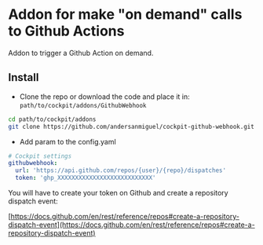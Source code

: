 # Addon for make "on demand" calls to Github Actions

Addon to trigger a Github Action on demand.

## Install

* Clone the repo or download the code and place it in: `path/to/cockpit/addons/GithubWebhook`

```bash
cd path/to/cockpit/addons
git clone https://github.com/andersanmiguel/cockpit-github-webhook.git GithubWebhook
```

* Add param to the config.yaml

```yaml
# Cockpit settings
githubwebhook:
  url: 'https://api.github.com/repos/{user}/{repo}/dispatches'
  token: 'ghp_XXXXXXXXXXXXXXXXXXXXXXXXXXX'
```

You will have to create your token on Github and create a repository dispatch event:

[https://docs.github.com/en/rest/reference/repos#create-a-repository-dispatch-event](https://docs.github.com/en/rest/reference/repos#create-a-repository-dispatch-event)
